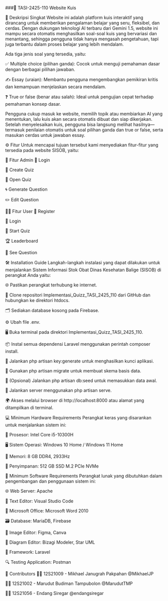 ###🎯 TASI-2425-110 Website Kuis

📌 Deskripsi Singkat
Website ini adalah platform kuis interaktif yang dirancang untuk memberikan pengalaman belajar yang seru, fleksibel, dan cerdas. Dengan dukungan teknologi AI terbaru dari Gemini 1.5, website ini mampu secara otomatis menghasilkan soal-soal kuis yang bervariasi dan menantang, sehingga pengguna tidak hanya mengasah pengetahuan, tapi juga terbantu dalam proses belajar yang lebih mendalam.

Ada tiga jenis soal yang tersedia, yaitu:

✅ Multiple choice (pilihan ganda): Cocok untuk menguji pemahaman dasar dengan berbagai pilihan jawaban.

✍️ Essay (uraian): Membantu pengguna mengembangkan pemikiran kritis dan kemampuan menjelaskan secara mendalam.

❓ True or false (benar atau salah): Ideal untuk pengujian cepat terhadap pemahaman konsep dasar.

Pengguna cukup masuk ke website, memilih topik atau membiarkan AI yang menentukan, lalu kuis akan secara otomatis dibuat dan siap dikerjakan. Setelah menyelesaikan kuis, pengguna bisa langsung melihat hasilnya—termasuk penilaian otomatis untuk soal pilihan ganda dan true or false, serta masukan cerdas untuk jawaban essay.

⚙️ Fitur
Untuk mencapai tujuan tersebut kami menyediakan fitur-fitur yang tersedia pada website SISOB, yaitu:

👑 Fitur Admin
🔐 Login

🧠 Create Quiz

📢 Open Quiz

🌀 Generate Question

✏️ Edit Question

🙋‍♂️ Fitur User
📝 Register

🔐 Login

🚀 Start Quiz

🏆 Leaderboard

📄 See Question

🛠️ Installation Guide
Langkah-langkah instalasi yang dapat dilakukan untuk menjalankan Sistem Informasi Stok Obat Dinas Kesehatan Balige (SISOB) di perangkat Anda yaitu:

🌐 Pastikan perangkat terhubung ke internet.

📁 Clone repositori Implementasi_Quizz_TASI_2425_110 dari GitHub dan hubungkan ke direktori htdocs.

🗂️ Sediakan database kosong pada Firebase.

⚙️ Ubah file .env.

🖥️ Buka terminal pada direktori Implementasi_Quizz_TASI_2425_110.

📦 Instal semua dependensi Laravel menggunakan perintah composer install.

🔑 Jalankan php artisan key:generate untuk menghasilkan kunci aplikasi.

🧱 Gunakan php artisan migrate untuk membuat skema basis data.

🌱 (Opsional) Jalankan php artisan db:seed untuk memasukkan data awal.

🚀 Jalankan server menggunakan php artisan serve.

🌍 Akses melalui browser di http://localhost:8000 atau alamat yang ditampilkan di terminal.

💻 Minimum Hardware Requirements
Perangkat keras yang disarankan untuk menjalankan sistem ini:

🧠 Prosesor: Intel Core i5-10300H

🖥️ Sistem Operasi: Windows 10 Home / Windows 11 Home

🧵 Memori: 8 GB DDR4, 2933Hz

💾 Penyimpanan: 512 GB SSD M.2 PCIe NVMe

🧰 Minimum Software Requirements
Perangkat lunak yang dibutuhkan dalam pengembangan dan penggunaan sistem ini:

🌐 Web Server: Apache

📝 Text Editor: Visual Studio Code

📄 Microsoft Office: Microsoft Word 2010

🗃️ Database: MariaDB, Firebase

🎨 Image Editor: Figma, Canva

🧭 Diagram Editor: Bizagi Modeler, Star UML

🧱 Framework: Laravel

🔍 Testing Application: Postman

👥 Contributors
👨‍💻 12S21009 - Mikhael Janugrah Pakpahan @MikhaelJP

👨‍💻 12S21002 - Marudut Budiman Tampubolon @MarudutTMP

👩‍💻 12S21056 - Endang Siregar @endangsiregar

